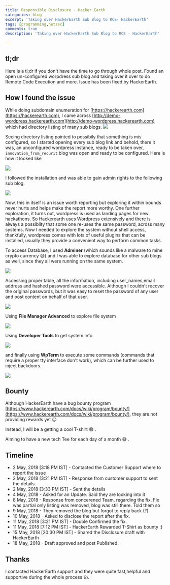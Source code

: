 ```yaml
---
title: Responsible Disclosure - Hacker Earth
categories: blog
excerpt: 'Taking over HackerEarth Sub Blog to RCE- HackerEarth'
tags: [programming,netsec]
comments: true
description: 'Taking over HackerEarth Sub Blog to RCE - HackerEarth'

---
```





## tl;dr 
Here is a tl;dr if you don't have the time to go through whole post.
Found an open un-configured worpdress sub blog and taking over it over to do Remote Code Execution and more.
Issue has been fixed by HackerEarth.

## How I found the issue

While doing subdomain enumeration for [https://hackerearth.com](https://hackerearth.com), I came across [http://demo-wordpress.hackerearth.com](http://demo-wordpress.hackerearth.com)
which had directory listing of many sub blogs. 
<img src="/images/disclosure-hackerearth/blog_listings.png">

Seeing directory listing pointed to possibily that something is mis configured, so I started opening every sub blog link and behold, there it was, an unconfigured wordpress instance, ready to be taken over, `innovation_from_recurit` blog was open and ready to be configured.
Here is how it looked like 

<img src="/images/disclosure-hackerearth/wp_installation.png">

I followed the installation and was able to gain admin rights to the following sub blog. 

<img src="/images/disclosure-hackerearth/wp_installed.png">

Now, this in itself is an issue worth reporting but exploring it within bounds never hurts and helps make the report more worthy.
One further exploration, it turns out, wordpress is used as landing pages for new hackathons. So Hackerearth uses Wordpress extensively and there is always a possiblity that some one re-uses the same password, across many systems.
Now I needed to explore the system without shell access, thankfully, wordpress comes with lots of useful plugins that can be installed, usually they provide a convenient way to perform common tasks. 


To access Database, I used **Adminer** (which sounds like a malware to mine crypto currency :sweat_smile:) and I was able to explore database for other sub blogs as well, since they all were running on the same system.


<img src="/images/disclosure-hackerearth/adminer_panel.png">

Accessing proper table, all the information, including user_names,email address and hashed password were accessible. 
Although I couldn't recover the original passwords, but it was easy to reset the password of any user and post content on behalf of that user.


<img src="/images/disclosure-hackerearth/adminer_blog_users.png">



Using **File Manager Advanced** to explore file system 

<img src="/images/disclosure-hackerearth/file_explorer.png">

Using **Developer Tools** to get system info 

<img src="/images/disclosure-hackerearth/developer_tools.png">

and finally using **WpTerm** to execute some commands (commands that require a proper tty interface don't work), which can be further used to inject backdoors.

<img src="/images/disclosure-hackerearth/rce.png">




## Bounty

Although HackerEarth have a bug bounty program [https://www.hackerearth.com/docs/wiki/program/bounty/](https://www.hackerearth.com/docs/wiki/program/bounty/), they are not providing rewards yet :neutral_face:	

Instead, I will be a getting a cool T-shirt :smile: .

Aiming to have a new tech Tee for each day of a month :sweat_smile: .

## Timeline

* 2 May, 2018 [3:18 PM IST] - Contacted the Customer Support where to report the issue 
* 2 May, 2018 [3:21 PM IST] - Response from customer support to sent the details.
* 2 May, 2018 [3:33 PM IST] - Sent the details
* 4 May, 2018 - Asked for an Update. Said they are looking into it
* 8 May, 2018 - Response from concerened Team, regarding the fix. Fix was partial only listing was removed, blog was still there. Told them so
* 9 May, 2018 - They removed the blog but forgot to reply back (?)
* 10 May, 2018 - Asked to disclose the report after the fix.
* 11 May, 2018 [3:21 PM IST] - Double Confirmed the fix.
* 11 May, 2018 [7:12 PM IST] - HackerEarth Rewarded T-Shirt as bounty :)
* 15 May, 2018 [20:30 PM IST] - Shared the Disclosure draft with HackerEarth
* 18 May, 2018 - Draft approved and post Published.

## Thanks 

I contacted HackerEarth support and they were quite fast,helpful and supportive during the whole process :+1:.








